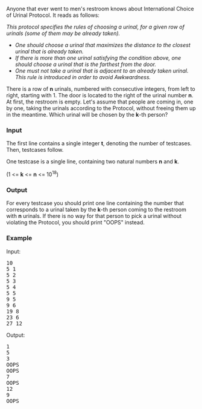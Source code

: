 <p>Anyone that ever went to men's restroom knows about International Choice of Urinal Protocol. It reads as follows:</p>
<p><em>This protocol specifies the rules of choosing a urinal, for a given row of urinals (some of them may be already taken).</em></p>
<ul>
<em>
<li>One should choose a urinal that maximizes the distance to the closest urinal that is already taken.</li>
<li>If there is more than one urinal satisfying the condition above, one should choose a urinal that is the farthest from the door.</li>
<li>One must not take a urinal that is adjacent to an already taken urinal. This rule is introduced in order to avoid Awkwardness.</li>
</em>
</ul>
<p>There is a row of <strong>n</strong> urinals, numbered with consecutive integers, from left to right, starting with 1. The door is located to the right of the urinal number <strong>n</strong>. At first, the restroom is empty. Let's assume that people are coming in, one by one, taking the urinals according to the Protocol, without freeing them up in the meantime. Which urinal will be chosen by the <strong>k</strong>-th person?</p>
<h3>Input</h3>
<p>The first line contains a single integer <strong>t</strong>, denoting the number of testcases. Then, testcases follow.</p>
<p>One testcase is a single line, containing two natural numbers <strong>n</strong> and <strong>k</strong>.</p>
<p>(1 &lt;= <strong>k</strong> &lt;= <strong>n</strong> &lt;= 10<sup>18</sup>)</p>
<h3>Output</h3>
<p>For every testcase you should print one line containing the number that corresponds to a urinal taken by the <strong>k</strong>-th person coming to the restroom with <strong>n</strong> urinals. If there is no way for that person to pick a urinal without violating the Protocol, you should print "OOPS" instead.</p>
<h3>Example</h3>
<p>Input:</p>
<pre>10
5 1
5 2
5 3
5 4
5 5
9 5
9 6
19 8
23 6
27 12
</pre>
<p>Output:</p>
<pre>1
5
3
OOPS
OOPS
7
OOPS
12
9
OOPS
</pre>